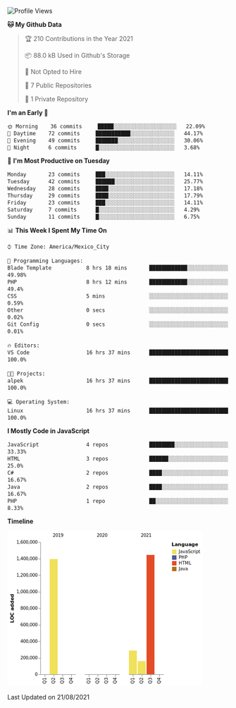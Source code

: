 <!--START_SECTION:waka-->
![Profile Views](http://img.shields.io/badge/Profile%20Views-32-blue)

**🐱 My Github Data** 

> 🏆 210 Contributions in the Year 2021
 > 
> 📦 88.0 kB Used in Github's Storage 
 > 
> 🚫 Not Opted to Hire
 > 
> 📜 7 Public Repositories 
 > 
> 🔑 1 Private Repository 
 > 
**I'm an Early 🐤** 

```text
🌞 Morning    36 commits     █████░░░░░░░░░░░░░░░░░░░░   22.09% 
🌆 Daytime    72 commits     ███████████░░░░░░░░░░░░░░   44.17% 
🌃 Evening    49 commits     ███████░░░░░░░░░░░░░░░░░░   30.06% 
🌙 Night      6 commits      █░░░░░░░░░░░░░░░░░░░░░░░░   3.68%

```
📅 **I'm Most Productive on Tuesday** 

```text
Monday       23 commits     ███░░░░░░░░░░░░░░░░░░░░░░   14.11% 
Tuesday      42 commits     ██████░░░░░░░░░░░░░░░░░░░   25.77% 
Wednesday    28 commits     ████░░░░░░░░░░░░░░░░░░░░░   17.18% 
Thursday     29 commits     ████░░░░░░░░░░░░░░░░░░░░░   17.79% 
Friday       23 commits     ███░░░░░░░░░░░░░░░░░░░░░░   14.11% 
Saturday     7 commits      █░░░░░░░░░░░░░░░░░░░░░░░░   4.29% 
Sunday       11 commits     █░░░░░░░░░░░░░░░░░░░░░░░░   6.75%

```


📊 **This Week I Spent My Time On** 

```text
⌚︎ Time Zone: America/Mexico_City

💬 Programming Languages: 
Blade Template           8 hrs 18 mins       ████████████░░░░░░░░░░░░░   49.98% 
PHP                      8 hrs 12 mins       ████████████░░░░░░░░░░░░░   49.4% 
CSS                      5 mins              ░░░░░░░░░░░░░░░░░░░░░░░░░   0.59% 
Other                    0 secs              ░░░░░░░░░░░░░░░░░░░░░░░░░   0.02% 
Git Config               0 secs              ░░░░░░░░░░░░░░░░░░░░░░░░░   0.01%

🔥 Editors: 
VS Code                  16 hrs 37 mins      █████████████████████████   100.0%

🐱‍💻 Projects: 
alpek                    16 hrs 37 mins      █████████████████████████   100.0%

💻 Operating System: 
Linux                    16 hrs 37 mins      █████████████████████████   100.0%

```

**I Mostly Code in JavaScript** 

```text
JavaScript               4 repos             ████████░░░░░░░░░░░░░░░░░   33.33% 
HTML                     3 repos             ██████░░░░░░░░░░░░░░░░░░░   25.0% 
C#                       2 repos             ████░░░░░░░░░░░░░░░░░░░░░   16.67% 
Java                     2 repos             ████░░░░░░░░░░░░░░░░░░░░░   16.67% 
PHP                      1 repo              ██░░░░░░░░░░░░░░░░░░░░░░░   8.33%

```


**Timeline**

![Chart not found](https://raw.githubusercontent.com/JorgeGinez/JorgeGinez/main/charts/bar_graph.png) 


 Last Updated on 21/08/2021
<!--END_SECTION:waka-->
